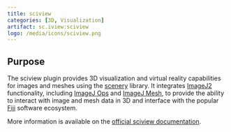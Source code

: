 ```yaml
---
title: sciview
categories: [3D, Visualization]
artifact: sc.iview:sciview
logo: /media/icons/sciview.png
---
```


## Purpose

The sciview plugin provides 3D visualization and virtual reality capabilities for images and meshes using the [scenery](https://github.com/scenerygraphics/scenery) library. It integrates [ImageJ2](/software/imagej2) functionality, including [ImageJ Ops](/libs/imagej-ops) and [ImageJ Mesh](https://github.com/imagej/imagej-mesh), to provide the ability to interact with image and mesh data in 3D and interface with the popular [Fiji](/software/fiji) software ecosystem.

More information is available on the [official sciview documentation](https://docs.scenery.graphics/sciview).
